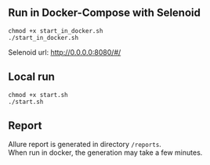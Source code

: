 ## Run in Docker-Compose with Selenoid
```shell
chmod +x start_in_docker.sh
./start_in_docker.sh
```
Selenoid url: http://0.0.0.0:8080/#/

## Local run
```shell
chmod +x start.sh
./start.sh
```

## Report
Allure report is generated in directory `/reports`.   
When run in docker, the generation may take a few minutes.
